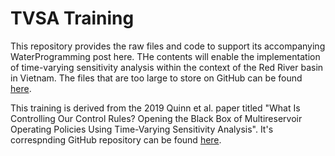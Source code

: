 # TVSA Training
This repository provides the raw files and code to support its accompanying WaterProgramming post here. THe contents will enable the implementation of time-varying sensitivity analysis within the context of the Red River basin in Vietnam. The files that are too large to store on GitHub can be found [here](https://drive.google.com/drive/folders/1yXq_vTcl9IYDe4ZkEKowlS28O2S0W7Jw).

This training is derived from the 2019 Quinn et al. paper titled "What Is Controlling Our Control Rules? Opening the Black Box of Multireservoir Operating Policies Using Time-Varying Sensitivity Analysis". It's correspnding GitHub repository can be found [here](https://github.com/julianneq/RedRiver_TimeVaryingSA/tree/master).

